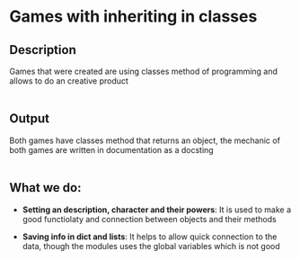 # Games with inheriting in classes


## Description
Games that were created are using classes method of programming and allows to do an creative product
<br><br>
## Output
Both games have classes method that returns an object, the mechanic of both games are written in documentation as a docsting
<br><br>
## What we do:
 + **Setting an description, character and their powers**: It is used to make a good functiolaty and connection between objects and their methods

 + **Saving info in dict and lists**: It helps to allow quick connection to the data, though the modules uses the global variables which is not good

 
